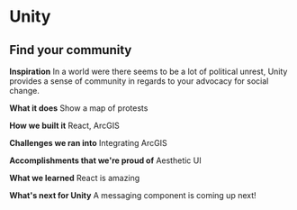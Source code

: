# Unity
## Find your community


**Inspiration**
In a world were there seems to be a lot of political unrest, Unity provides a sense of community in regards to your advocacy for social change.

**What it does**
Show a map of protests

**How we built it**
React, ArcGIS

**Challenges we ran into**
Integrating ArcGIS

**Accomplishments that we're proud of**
Aesthetic UI

**What we learned**
React is amazing

**What's next for Unity**
A messaging component is coming up next!

